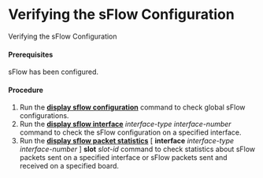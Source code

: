 Verifying the sFlow Configuration
=================================

Verifying the sFlow Configuration

#### Prerequisites

sFlow has been configured.


#### Procedure

1. Run the [**display sflow configuration**](cmdqueryname=display+sflow+configuration) command to check global sFlow configurations.
2. Run the [**display sflow interface**](cmdqueryname=display+sflow+interface) *interface-type* *interface-number* command to check the sFlow configuration
   on a specified interface.
3. Run the [**display sflow packet statistics**](cmdqueryname=display+sflow+packet+statistics) [ **interface** *interface-type* *interface-number* ] **slot** *slot-id* command to check statistics about sFlow packets sent on a specified interface or sFlow packets sent and received on a specified board.